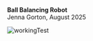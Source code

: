**Ball Balancing Robot**  
Jenna Gorton, August 2025  

![workingTest](https://github.com/user-attachments/assets/fe2f6cdb-b272-48fe-b524-41fdfa31bff9)
